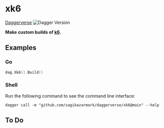 # xk6

[Daggerverse](https://daggerverse.dev/mod/github.com/sagikazarmark/daggerverse/xk6)
![Dagger Version](https://img.shields.io/badge/dagger%20version-%3E=0.9.5-0f0f19.svg?style=flat-square)

**Make custom builds of [k6](https://github.com/grafana/k6).**

## Examples

### Go

```go
dag.Xk6().Build()
```

### Shell

Run the following command to see the command line interface:

```shell
dagger call -m "github.com/sagikazarmark/daggerverse/xk6@main" --help
```

## To Do
